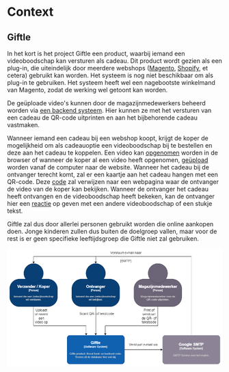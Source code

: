# Context

## Giftle

In het kort is het project Giftle een product, waarbij iemand een videoboodschap kan versturen als cadeau. Dit product wordt gezien als een plug-in, die uiteindelijk door meerdere webshops ([Magento](https://business.adobe.com/products/magento/magento-commerce.html), [Shopify](https://www.shopify.nl/), et cetera) gebruikt kan worden. Het systeem is nog niet beschikbaar om als plug-in te gebruiken. Het systeem heeft wel een nagebootste winkelmand van Magento, zodat de werking wel getoont kan worden.

De geüploade video's kunnen door de magazijnmedewerkers beheerd worden via [een backend systeem](assets/screenshots_giftle/1_employee_checkorders.png "/employee/checkorders"). Hier kunnen ze met het versturen van een cadeau de QR-code uitprinten en aan het bijbehorende cadeau vastmaken.

Wanneer iemand een cadeau bij een webshop koopt, krijgt de koper de mogelijkheid om als cadeauoptie een videoboodschap bij te bestellen en deze aan het cadeau te koppelen. Een video kan [opgenomen](assets/screenshots_giftle/1_record.png "/buyer/create") worden in de browser of wanneer de koper al een video heeft opgenomen, [geüpload](assets/screenshots_giftle/1_upload.png "/buyer/create") worden vanaf de computer naar de website. Wanneer het cadeau bij de ontvanger terecht komt, zal er een kaartje aan het cadeau hangen met een QR-code. Deze [code](assets/screenshots_giftle/1_receiver.png "/receiver/qr-code") zal verwijzen naar een webpagina waar de ontvanger de video van de koper kan bekijken. Wanneer de ontvanger het cadeau heeft ontvangen en de videoboodschap heeft bekeken, kan de ontvanger hier een [reactie](assets/screenshots_giftle/1_reaction.png "/receiver/reaction") op geven met een andere videoboodschap of een stukje tekst.

Giftle zal dus door allerlei personen gebruikt worden die online aankopen doen. Jonge kinderen zullen dus buiten de doelgroep vallen, maar voor de rest is er geen specifieke leeftijdsgroep die Giftle niet zal gebruiken.

![system_context_diagram](assets/software_architecture/system_context_diagram.png "System Context diagram")
